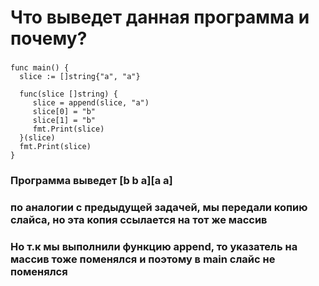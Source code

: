 # Что выведет данная программа и почему?

###
```
func main() {
  slice := []string{"a", "a"}

  func(slice []string) {
     slice = append(slice, "a")
     slice[0] = "b"
     slice[1] = "b"
     fmt.Print(slice)
  }(slice)
  fmt.Print(slice)
}
```

### Программа выведет [b b a][a a]
### по аналогии с предыдущей задачей, мы передали копию слайса, но эта копия ссылается на тот же массив
### Но т.к мы выполнили функцию append, то указатель на массив тоже поменялся и поэтому в main слайс не поменялся  
